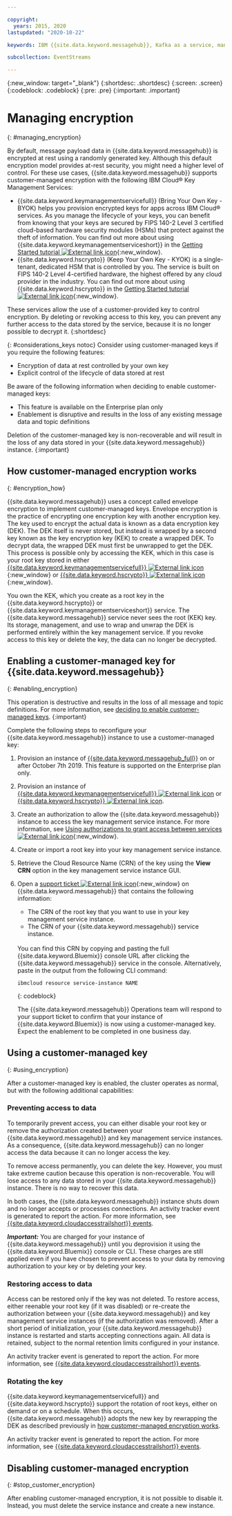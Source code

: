 ```yaml
---

copyright:
  years: 2015, 2020
lastupdated: "2020-10-22"

keywords: IBM {{site.data.keyword.messagehub}}, Kafka as a service, managed Apache Kafka, BYOK

subcollection: EventStreams

---
```


{:new_window: target="_blank"}
{:shortdesc: .shortdesc}
{:screen: .screen}
{:codeblock: .codeblock}
{:pre: .pre}
{:important: .important}


# Managing encryption
{: #managing_encryption}

By default, message payload data in {{site.data.keyword.messagehub}} is encrypted at rest using a randomly generated key. 
Although this default encryption model provides at-rest security, you might need a higher level of control. 
For these use cases, {{site.data.keyword.messagehub}} supports customer-managed encryption with the following IBM Cloud® Key Management Services:
- {{site.data.keyword.keymanagementservicefull}} (Bring Your Own Key - BYOK) helps you provision encrypted keys for apps across IBM Cloud® services. 
As you manage the lifecycle of your keys, you can benefit from knowing that your keys are secured by FIPS 140-2 Level 3 certified 
cloud-based hardware security modules (HSMs) that protect against the theft of information. 
You can find out more about using {{site.data.keyword.keymanagementserviceshort}} in the [Getting Started tutorial ![External link icon](../../icons/launch-glyph.svg "External link icon")](/docs/key-protect?topic=key-protect-getting-started-tutorial){:new_window}.
- {{site.data.keyword.hscrypto}} (Keep Your Own Key - KYOK) is a single-tenant, dedicated HSM that is controlled by you. 
The service is built on FIPS 140-2 Level 4-certified hardware, the highest offered by any cloud provider in the industry. 
You can find out more about using {{site.data.keyword.hscrypto}} in the [Getting Started tutorial ![External link icon](../../icons/launch-glyph.svg "External link icon")](/docs/hs-crypto?topic=hs-crypto-get-started){:new_window}.

These services allow the use of a customer-provided key to control encryption. 
By deleting or revoking access to this key, you can prevent any further access to the data stored by the service, 
because it is no longer possible to decrypt it.
{:shortdesc}

{: #considerations_keys notoc}
Consider using customer-managed keys if you require the following features:
- Encryption of data at rest controlled by your own key
- Explicit control of the lifecycle of data stored at rest

Be aware of the following information when deciding to enable customer-managed keys: 
- This feature is available on the Enterprise plan only
- Enablement is disruptive and results in the loss of any existing message data and topic definitions

Deletion of the customer-managed key is non-recoverable and will result in the loss of any data stored in your 
{{site.data.keyword.messagehub}} instance.
{:important}

## How customer-managed encryption works
{: #encryption_how}

   {{site.data.keyword.messagehub}} uses a concept called envelope encryption to implement customer-managed keys. 
   Envelope encryption is the practice of encrypting one encryption key with another encryption key. 
   The key used to encrypt the actual data is known as a data encryption key (DEK). The DEK itself is never stored, 
   but instead is wrapped by a second key known as the key encryption key (KEK) to create a wrapped DEK. 
   To decrypt data, the wrapped DEK must first be unwrapped to get the DEK. This process is possible only by accessing the KEK, 
   which in this case is your root key stored in either [{{site.data.keyword.keymanagementservicefull}} ![External link icon](../../icons/launch-glyph.svg "External link icon")](/docs/key-protect?topic=key-protect-about){:new_window} or [{{site.data.keyword.hscrypto}} ![External link icon](../../icons/launch-glyph.svg "External link icon")](/docs/hs-crypto?topic=hs-crypto-overview){:new_window}. 

You own the KEK, which you create as a root key in the {{site.data.keyword.hscrypto}} or {{site.data.keyword.keymanagementserviceshort}} service. 
The {{site.data.keyword.messagehub}} service never sees the root (KEK) key. Its storage, management, and use to wrap and unwrap the DEK 
is performed entirely within the key management service. If you revoke access to this key or delete the key, the data can no longer be decrypted.

## Enabling a customer-managed key for {{site.data.keyword.messagehub}}
{: #enabling_encryption}

This operation is destructive and results in the loss of all message and topic definitions. For more information, see [deciding to enable customer-managed keys](/docs/EventStreams?topic=EventStreams-managing_encryption#considerations_keys).
{:important}

Complete the following steps to reconfigure your {{site.data.keyword.messagehub}} instance to use a customer-managed key:

1. Provision an instance of [{{site.data.keyword.messagehub_full}}](/docs/EventStreams?topic=EventStreams-getting_started) on or after October 7th 2019. This feature is supported on the Enterprise plan only.
2. Provision an instance of [{{site.data.keyword.keymanagementservicefull}} ![External link icon](../../icons/launch-glyph.svg "External link icon")](/docs/key-protect?topic=key-protect-provision) or [{{site.data.keyword.hscrypto}} ![External link icon](../../icons/launch-glyph.svg "External link icon")](/docs/hs-crypto?topic=hs-crypto-provision).
3. Create an authorization to allow the {{site.data.keyword.messagehub}} instance to access the key management service instance. For more information, see [Using authorizations to grant access between services ![External link icon](../../icons/launch-glyph.svg "External link icon")](/docs/iam?topic=iam-serviceauth){:new_window}.
4. Create or import a root key into your key management service instance.
5. Retrieve the Cloud Resource Name (CRN) of the key using the **View CRN** option in the key management service instance GUI.
6. Open a [support ticket ![External link icon](../../icons/launch-glyph.svg "External link icon")](/docs/get-support?topic=get-support-getting-customer-support#using-avatar){:new_window} on {{site.data.keyword.messagehub}} that contains the following information:
   * The CRN of the root key that you want to use in your key management service instance.
   * The CRN of your {{site.data.keyword.messagehub}} service instance.
   <br/>
   You can find this CRN by copying and pasting the full {{site.data.keyword.Bluemix}} console URL after clicking the {{site.data.keyword.messagehub}} service in the console. 
   Alternatively, paste in the output from the following CLI command:

      ```
      ibmcloud resource service-instance NAME
      ```
      {: codeblock}

   The {{site.data.keyword.messagehub}} Operations team will respond to your support ticket to confirm that your instance of 
   {{site.data.keyword.Bluemix}} is now using a customer-managed key. Expect the enablement to be completed in one business day.

## Using a customer-managed key
{: #using_encryption}

After a customer-managed key is enabled, the cluster operates as normal, but with the following additional capabilities:

### Preventing access to data

To temporarily prevent access, you can either disable your root key or remove the authorization created between your 
{{site.data.keyword.messagehub}} and key management service instances. As a consequence, {{site.data.keyword.messagehub}} 
can no longer access the data because it can no longer access the key. 

To remove access permanently, you can delete the key. However, you must take extreme caution because this operation is non-recoverable.
 You will lose access to any data stored in your {{site.data.keyword.messagehub}} instance. There is no way to recover this data.

In both cases, the {{site.data.keyword.messagehub}} instance shuts down and no longer accepts or processes connections.
 An activity tracker event is generated to report the action. For more information, see [{{site.data.keyword.cloudaccesstrailshort}} events](/docs/EventStreams?topic=EventStreams-at_events#events).

***Important:*** You are charged for your instance of {{site.data.keyword.messagehub}} until you deprovision it using the 
{{site.data.keyword.Bluemix}} console or CLI. These charges are still applied even if you have chosen to prevent access to your data by removing 
authorization to your key or by deleting your key.

### Restoring access to data

Access can be restored only if the key was not deleted. To restore access, either reenable your root key (if it was disabled) or re-create the 
authorization between your {{site.data.keyword.messagehub}} and key management service instances (if the authorization was removed). 
After a short period of initialization, your {{site.data.keyword.messagehub}} instance is restarted and starts accepting connections again. 
All data is retained, subject to the normal retention limits configured in your instance.

An activity tracker event is generated to report the action. 
For more information, see [{{site.data.keyword.cloudaccesstrailshort}} events](/docs/EventStreams?topic=EventStreams-at_events#events).

### Rotating the key

{{site.data.keyword.keymanagementservicefull}} and {{site.data.keyword.hscrypto}} support the rotation of root keys, 
either on demand or on a schedule. When this occurs, {{site.data.keyword.messagehub}} adopts the new key by rewrapping the DEK as described 
previously in [how customer-managed encryption works](/docs/EventStreams?topic=EventStreams-managing_encryption#encryption_how). 

An activity tracker event is generated to report the action. For more information, see [{{site.data.keyword.cloudaccesstrailshort}} events](/docs/EventStreams?topic=EventStreams-at_events#events). 

## Disabling customer-managed encryption
{: #stop_customer_encryption}

After enabling customer-managed encryption, it is not possible to disable it. Instead, you must delete the service instance and create a new instance.

<!--If you no longer want to use customer-managed encryption for an {{site.data.keyword.messagehub}} instance, complete the following steps:
1. Delete your customer-managed key.
2. Provision a new instance of {{site.data.keyword.messagehub}}.-->
